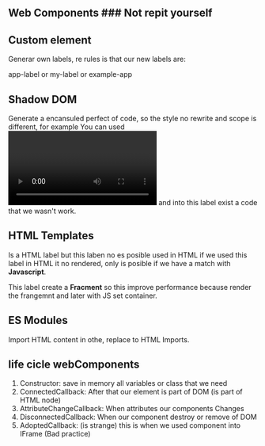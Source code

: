 ## Web Components ### Not repit yourself

## Custom element

Generar own labels, re rules is that our new labels are:

app-label or my-label or example-app

## Shadow DOM
Generate a encansuled perfect of code, so the style no rewrite and scope is different, for example You can used <video> </video> and into this label exist a code that we wasn't work. 

## HTML Templates

Is a HTML label but this laben no es posible used in HTML if we used this label in HTML it no rendered, only is posible if we have  a match with **Javascript**.

This label create a **Fracment** so this improve performance because render the frangemnt and later with JS set container.

## ES Modules

Import HTML content in othe, replace to HTML Imports.

## life cicle webComponents

1. Constructor: save in memory all variables or class that we need
2. ConnectedCallback: After that our element is part of DOM (is part of HTML node)
3. AttributeChangeCallback: When attributes our components Changes 
4. DisconnectedCallback: When our component destroy or remove of DOM
5. AdoptedCallback: (is strange) this is when we used component into IFrame (Bad practice)